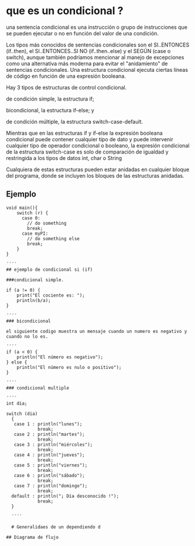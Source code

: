# que es un condicional ?
 una sentencia condicional es una instrucción o grupo de instrucciones que se pueden ejecutar o no en función del valor de una condición.

 Los tipos más conocidos de sentencias condicionales son el SI..ENTONCES (if..then), el SI..ENTONCES..SI NO (if..then..else) y el SEGÚN (case o switch),
 aunque también podríamos mencionar al manejo de excepciones como una alternativa más moderna para evitar el "anidamiento" de sentencias condicionales.
 Una estructura condicional ejecuta ciertas líneas de código en función de una expresión booleana.

Hay 3 tipos de estructuras de control condicional.

de condición simple, la estructura if;

bicondicional, la estructura if-else; y

de condición múltiple, la estructura switch-case-default.

Mientras que en las estructuras if y if-else la expresión booleana condicional puede contener cualquier tipo de dato y puede intervenir cualquier tipo de operador condicional o booleano, la expresión condicional de la estructura switch-case es solo de comparación de igualdad y restringida a los tipos de datos int, char o String

Cualquiera de estas estructuras pueden estar anidadas en cualquier bloque del programa, donde se incluyen los bloques de las estructuras anidadas.

## Ejemplo

````
void main(){
    switch (r) {
      case 0:
        // do something
        break;
      case myPI: 
        // do something else
        break;
    }
}

´´´´
## ejemplo de condicional si (if)

###condicional simple.

if (a != 0) {
    print("El cociente es: ");
    println(b/a);
}

´´´´
### bicondicional

el siguiente codigo muestra un mensaje cuando un numero es negativo y cuando no lo es.

´´´´
if (a < 0) {
    println("El número es negativo");
} else {
    println("El número es nulo o positivo");
}

´´´´
### condicional multiple 

´´´´
int dia;

switch (dia)
  {
   case 1 : println("lunes");
            break;
   case 2 : println("martes");
            break;
   case 3 : println("miércoles");
            break;
   case 4 : println("jueves");
            break;
   case 5 : println("viernes");
            break;
   case 6 : println("sábado");
            break;
   case 7 : println("domingo");
            break;
  default : println("¡ Día desconocido !");
            break;
  }
  
  ´´´´
  
  # Generalidaes de un dependiendo d

## Diagrama de flujo
